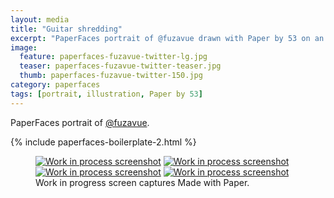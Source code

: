 ```yaml
---
layout: media
title: "Guitar shredding"
excerpt: "PaperFaces portrait of @fuzavue drawn with Paper by 53 on an iPad."
image: 
  feature: paperfaces-fuzavue-twitter-lg.jpg
  teaser: paperfaces-fuzavue-twitter-teaser.jpg
  thumb: paperfaces-fuzavue-twitter-150.jpg
category: paperfaces
tags: [portrait, illustration, Paper by 53]
---
```


PaperFaces portrait of [@fuzavue](http://twitter.com/fuzavue).

{% include paperfaces-boilerplate-2.html %}

<figure class="third">
	<a href="{{ site.url }}/images/paperfaces-fuzavue-process-1-lg.jpg"><img src="{{ site.url }}/images/paperfaces-fuzavue-process-1-600.jpg" alt="Work in process screenshot"></a>
	<a href="{{ site.url }}/images/paperfaces-fuzavue-process-2-lg.jpg"><img src="{{ site.url }}/images/paperfaces-fuzavue-process-2-600.jpg" alt="Work in process screenshot"></a>
	<a href="{{ site.url }}/images/paperfaces-fuzavue-process-3-lg.jpg"><img src="{{ site.url }}/images/paperfaces-fuzavue-process-3-600.jpg" alt="Work in process screenshot"></a>
	<a href="{{ site.url }}/images/paperfaces-fuzavue-process-4-lg.jpg"><img src="{{ site.url }}/images/paperfaces-fuzavue-process-4-600.jpg" alt="Work in process screenshot"></a>
	<figcaption>Work in progress screen captures Made with Paper.</figcaption>
</figure>